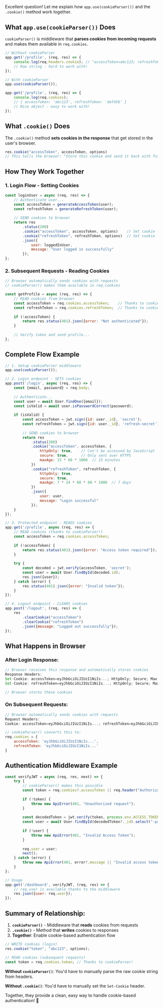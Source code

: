 #####
##
#####
####
##
Excellent question! Let me explain how `app.use(cookieParser())` and the `.cookie()` method work together.

## What `app.use(cookieParser())` Does

`cookieParser()` is middleware that **parses cookies from incoming requests** and makes them available in `req.cookies`.

```javascript
// Without cookieParser
app.get('/profile', (req, res) => {
    console.log(req.headers.cookie); // "accessToken=abc123; refreshToken=def456"
    // Raw string - hard to work with!
});

// With cookieParser
app.use(cookieParser());

app.get('/profile', (req, res) => {
    console.log(req.cookies); 
    // { accessToken: 'abc123', refreshToken: 'def456' }
    // Nice object - easy to work with!
});
```

## What `.cookie()` Does

The `.cookie()` method **sets cookies in the response** that get stored in the user's browser.

```javascript
res.cookie("accessToken", accessToken, options)
// This tells the browser: "Store this cookie and send it back with future requests"
```

## How They Work Together

### 1. **Login Flow - Setting Cookies**
```javascript
const loginUser = async (req, res) => {
    // Authenticate user...
    const accessToken = generateAccessToken(user);
    const refreshToken = generateRefreshToken(user);
    
    // SEND cookies to browser
    return res
        .status(200)
        .cookie("accessToken", accessToken, options)    // Set cookie
        .cookie("refreshToken", refreshToken, options)  // Set cookie
        .json({
            user: loggedInUser,
            message: "User logged in successfully"
        });
};
```

### 2. **Subsequent Requests - Reading Cookies**
```javascript
// Browser automatically sends cookies with requests
// cookieParser() makes them available in req.cookies

const getProfile = async (req, res) => {
    // READ cookies from browser
    const accessToken = req.cookies.accessToken;    // Thanks to cookieParser!
    const refreshToken = req.cookies.refreshToken;  // Thanks to cookieParser!
    
    if (!accessToken) {
        return res.status(401).json({error: "Not authenticated"});
    }
    
    // Verify token and send profile...
};
```

## Complete Flow Example

```javascript
// 1. Setup cookieParser middleware
app.use(cookieParser());

// 2. Login endpoint - SETS cookies
app.post('/login', async (req, res) => {
    const {email, password} = req.body;
    
    // Authenticate...
    const user = await User.findOne({email});
    const isValid = await user.isPasswordCorrect(password);
    
    if (isValid) {
        const accessToken = jwt.sign({id: user._id}, 'secret');
        const refreshToken = jwt.sign({id: user._id}, 'refresh-secret');
        
        // SEND cookies to browser
        return res
            .status(200)
            .cookie("accessToken", accessToken, {
                httpOnly: true,    // Can't be accessed by JavaScript
                secure: true,      // Only sent over HTTPS
                maxAge: 15 * 60 * 1000  // 15 minutes
            })
            .cookie("refreshToken", refreshToken, {
                httpOnly: true,
                secure: true,
                maxAge: 7 * 24 * 60 * 60 * 1000  // 7 days
            })
            .json({
                user: user,
                message: "Login successful"
            });
    }
});

// 3. Protected endpoint - READS cookies
app.get('/profile', async (req, res) => {
    // READ cookies (thanks to cookieParser!)
    const accessToken = req.cookies.accessToken;
    
    if (!accessToken) {
        return res.status(401).json({error: "Access token required"});
    }
    
    try {
        const decoded = jwt.verify(accessToken, 'secret');
        const user = await User.findById(decoded.id);
        res.json({user});
    } catch (error) {
        res.status(401).json({error: "Invalid token"});
    }
});

// 4. Logout endpoint - CLEARS cookies
app.post('/logout', (req, res) => {
    res
        .clearCookie("accessToken")
        .clearCookie("refreshToken")
        .json({message: "Logged out successfully"});
});
```

## What Happens in Browser

### After Login Response:
```javascript
// Browser receives this response and automatically stores cookies
Response Headers:
Set-Cookie: accessToken=eyJhbGciOiJIUzI1NiIs...; HttpOnly; Secure; Max-Age=900
Set-Cookie: refreshToken=eyJhbGciOiJIUzI1NiIs...; HttpOnly; Secure; Max-Age=604800

// Browser stores these cookies
```

### On Subsequent Requests:
```javascript
// Browser automatically sends cookies with requests
Request Headers:
Cookie: accessToken=eyJhbGciOiJIUzI1NiIs...; refreshToken=eyJhbGciOiJIUzI1NiIs...

// cookieParser() converts this to:
req.cookies = {
    accessToken: 'eyJhbGciOiJIUzI1NiIs...',
    refreshToken: 'eyJhbGciOiJIUzI1NiIs...'
}
```

## Authentication Middleware Example

```javascript
const verifyJWT = async (req, res, next) => {
    try {
        // cookieParser() makes this possible
        const token = req.cookies?.accessToken || req.header("Authorization")?.replace("Bearer ", "");
        
        if (!token) {
            throw new ApiError(401, "Unauthorized request");
        }
        
        const decodedToken = jwt.verify(token, process.env.ACCESS_TOKEN_SECRET);
        const user = await User.findById(decodedToken?._id).select("-password -refreshToken");
        
        if (!user) {
            throw new ApiError(401, "Invalid Access Token");
        }
        
        req.user = user;
        next();
    } catch (error) {
        throw new ApiError(401, error?.message || "Invalid access token");
    }
};

// Usage
app.get('/dashboard', verifyJWT, (req, res) => {
    // req.user is available thanks to the middleware
    res.json({user: req.user});
});
```

## Summary of Relationship:

1. **`cookieParser()`** - Middleware that **reads** cookies from requests
2. **`.cookie()`** - Method that **writes** cookies to responses
3. **Together**: Enable cookie-based authentication flow

```javascript
// WRITE cookies (login)
res.cookie("token", "abc123", options);

// READ cookies (subsequent requests)
const token = req.cookies.token; // Thanks to cookieParser!
```

**Without `cookieParser()`**: You'd have to manually parse the raw cookie string from headers.

**Without `.cookie()`**: You'd have to manually set the `Set-Cookie` header.

Together, they provide a clean, easy way to handle cookie-based authentication! 🍪












####
#
####
##
####

